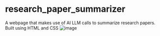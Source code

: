 # research_paper_summarizer
A webpage that makes use of AI LLM calls to summarize research papers. Built using HTML and CSS
![image](https://github.com/user-attachments/assets/7120d80a-eeb5-4532-aa7d-9edbdc71a05a)
